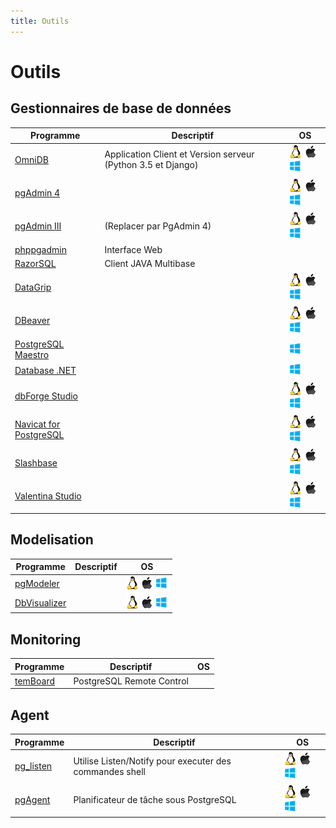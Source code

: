 ```yaml
---
title: Outils
---
```


# Outils

## Gestionnaires de base de données

| Programme | Descriptif | OS |
| --------- | ---------- | -- |
| [OmniDB](https://github.com/OmniDB/OmniDB) | Application Client et Version serveur  (Python 3.5 et Django) |![Linux](linux.png) ![Mac OS X](macosx.png) ![Windows](windows.png) |
| [pgAdmin 4](http://pgadmin.org) |  | ![Linux](linux.png) ![Mac OS X](macosx.png) ![Windows](windows.png) ||
| [pgAdmin III](http://pgadmin.org) |  (Replacer par PgAdmin 4) | ![Linux](linux.png) ![Mac OS X](macosx.png) ![Windows](windows.png) |
| [phppgadmin](https://github.com/phppgadmin/phppgadmin) | Interface Web | | 
| [RazorSQL](http://www.razorsql.com/features/postgresql_features.html) | Client JAVA Multibase | |
| [DataGrip](https://www.jetbrains.com/datagrip/) | | ![Linux](linux.png) ![Mac OS X](macosx.png) ![Windows](windows.png) |
| [DBeaver](https://dbeaver.io/) | | ![Linux](linux.png) ![Mac OS X](macosx.png) ![Windows](windows.png) |
| [PostgreSQL Maestro](https://www.sqlmaestro.com/products/postgresql/maestro/) | | ![Windows](windows.png) |
| [Database .NET](https://fishcodelib.com/Database.htm) | | ![Windows](windows.png) |
| [dbForge Studio](https://www.devart.com/dbforge/postgresql/studio/) | | ![Linux](linux.png) ![Mac OS X](macosx.png) ![Windows](windows.png) |
| [Navicat for PostgreSQL](https://www.navicat.com/en/products/navicat-for-postgresql) | | ![Linux](linux.png) ![Mac OS X](macosx.png) ![Windows](windows.png) |
| [Slashbase](https://slashbase.com/) | | ![Linux](linux.png) ![Mac OS X](macosx.png) ![Windows](windows.png) |
| [Valentina Studio](https://www.valentina-db.com/en/studio-for-postgresql) | | ![Linux](linux.png) ![Mac OS X](macosx.png) ![Windows](windows.png) |

## Modelisation

| Programme | Descriptif | OS |
| --------- | ---------- | -- |
| [pgModeler](http://www.pgmodeler.com.br/) | | ![Linux](linux.png) ![Mac OS X](macosx.png) ![Windows](windows.png) |
| [DbVisualizer](https://www.dbvis.com/database/postgresql/features/) | | ![Linux](linux.png) ![Mac OS X](macosx.png) ![Windows](windows.png) |

## Monitoring

| Programme | Descriptif | OS |
| --------- | ---------- | -- |
| [temBoard](https://github.com/dalibo/temboard) | PostgreSQL Remote Control | |

## Agent

| Programme | Descriptif | OS |
| --------- | ---------- | -- |
| [pg_listen](https://github.com/begriffs/pg_listen) | Utilise Listen/Notify pour executer des commandes shell | ![Linux](linux.png) ![Mac OS X](macosx.png) ![Windows](windows.png) |
| [pgAgent](https://www.pgadmin.org/docs/pgadmin4/development/pgagent.html) | Planificateur de tâche sous PostgreSQL | ![Linux](linux.png) ![Mac OS X](macosx.png) ![Windows](windows.png) |
